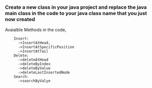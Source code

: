 ### Create a new class in your java project and replace the java main class in the code to your java class name that you just now created ###
Avaialble Methods in the code,
```ListList:
    Insert:
      ->InsertAtHead, 
      ->InsertAtSpecificPosition
      ->InsertAtTail
    Delete:
      ->deleteAtHead
      ->deleteByIndex
      ->deleteByValue
      ->deleteLastInsertedNode
    Search:
      ->searchByValye
      
